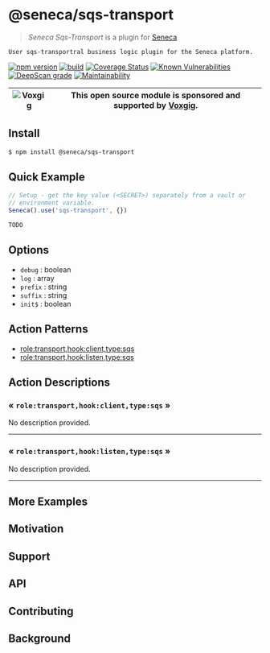 # @seneca/sqs-transport

> _Seneca Sqs-Transport_ is a plugin for [Seneca](http://senecajs.org)

    User sqs-transportral business logic plugin for the Seneca platform.

[![npm version](https://img.shields.io/npm/v/@seneca/sqs-transport.svg)](https://npmjs.com/package/@seneca/sqs-transport)
[![build](https://github.com/senecajs/seneca-sqs-transport/actions/workflows/build.yml/badge.svg)](https://github.com/senecajs/seneca-sqs-transport/actions/workflows/build.yml)
[![Coverage Status](https://coveralls.io/repos/github/senecajs/seneca-sqs-transport/badge.svg?branch=main)](https://coveralls.io/github/senecajs/seneca-sqs-transport?branch=main)
[![Known Vulnerabilities](https://snyk.io/test/github/senecajs/seneca-sqs-transport/badge.svg)](https://snyk.io/test/github/senecajs/seneca-sqs-transport)
[![DeepScan grade](https://deepscan.io/api/teams/5016/projects/20872/branches/581541/badge/grade.svg)](https://deepscan.io/dashboard#view=project&tid=5016&pid=20872&bid=581541)
[![Maintainability](https://api.codeclimate.com/v1/badges/8242b80adb8acb685afd/maintainability)](https://codeclimate.com/github/senecajs/seneca-sqs-transport/maintainability)

| ![Voxgig](https://www.voxgig.com/res/img/vgt01r.png) | This open source module is sponsored and supported by [Voxgig](https://www.voxgig.com). |
| ---------------------------------------------------- | --------------------------------------------------------------------------------------- |

## Install

```sh
$ npm install @seneca/sqs-transport
```

## Quick Example

```js
// Setup - get the key value (<SECRET>) separately from a vault or
// environment variable.
Seneca().use('sqs-transport', {})

TODO
```

<!--START:options-->


## Options

* `debug` : boolean
* `log` : array
* `prefix` : string
* `suffix` : string
* `init$` : boolean


<!--END:options-->

<!--START:action-list-->


## Action Patterns

* [role:transport,hook:client,type:sqs](#-roletransporthookclienttypesqs-)
* [role:transport,hook:listen,type:sqs](#-roletransporthooklistentypesqs-)


<!--END:action-list-->

<!--START:action-desc-->


## Action Descriptions

### &laquo; `role:transport,hook:client,type:sqs` &raquo;

No description provided.



----------
### &laquo; `role:transport,hook:listen,type:sqs` &raquo;

No description provided.



----------


<!--END:action-desc-->

## More Examples

## Motivation

## Support

## API

## Contributing

## Background
